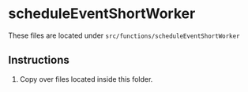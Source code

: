 # scheduleEventShortWorker

These files are located under `src/functions/scheduleEventShortWorker`

## Instructions

1. Copy over files located inside this folder.

